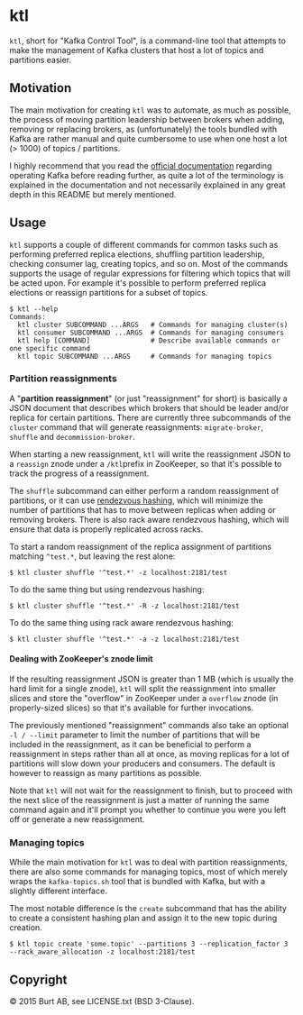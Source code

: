 # ktl

`ktl`, short for "Kafka Control Tool", is a command-line tool that attempts to
make the management of Kafka clusters that host a lot of topics and partitions
easier.

## Motivation

The main motivation for creating `ktl` was to automate, as much as possible, the
process of moving partition leadership between brokers when adding, removing or
replacing brokers, as (unfortunately) the tools bundled with Kafka are rather
manual and quite cumbersome to use when one host a lot (> 1000) of topics /
partitions.

I highly recommend that you read the [official documentation](https://kafka.apache.org/documentation.html#operations)
regarding operating Kafka before reading further, as quite a lot of the
terminology is explained in the documentation and not necessarily explained in
any great depth in this README but merely mentioned.

## Usage

`ktl` supports a couple of different commands for common tasks such as
performing preferred replica elections, shuffling partition leadership, checking
consumer lag, creating topics, and so on.
Most of the commands supports the usage of regular expressions for filtering
which topics that will be acted upon.
For example it's possible to perform preferred replica elections or reassign
partitions for a subset of topics.

```shell
$ ktl --help
Commands:
  ktl cluster SUBCOMMAND ...ARGS   # Commands for managing cluster(s)
  ktl consumer SUBCOMMAND ...ARGS  # Commands for managing consumers
  ktl help [COMMAND]               # Describe available commands or one specific command
  ktl topic SUBCOMMAND ...ARGS     # Commands for managing topics
```

### Partition reassignments

A "**partition reassignment**" (or just "reassignment" for short) is basically a
JSON document that describes which brokers that should be leader and/or replica
for certain partitions.
There are currently three subcommands of the `cluster` command that will generate
reassignments: `migrate-broker`, `shuffle` and `decommission-broker`.

When starting a new reassignment, `ktl` will write the reassignment JSON to a
`reassign` znode under a `/ktl`prefix in ZooKeeper, so that it's possible to
track the progress of a reassignment.

The `shuffle` subcommand can either perform a random reassignment of partitions,
or it can use [rendezvous hashing](http://en.wikipedia.org/wiki/Rendezvous_hashing),
which will minimize the number of partitions that has to move between replicas
when adding or removing brokers. There is also rack aware rendezvous hashing,
which will ensure that data is properly replicated across racks.

To start a random reassignment of the replica assignment of partitions matching
`^test.*`, but leaving the rest alone:
```shell
$ ktl cluster shuffle '^test.*' -z localhost:2181/test
```
To do the same thing but using rendezvous hashing:
```shell
$ ktl cluster shuffle '^test.*' -R -z localhost:2181/test
```
To do the same thing using rack aware rendezvous hashing:
```shell
$ ktl cluster shuffle '^test.*' -a -z localhost:2181/test
```

#### Dealing with ZooKeeper's znode limit

If the resulting reassignment JSON is greater than 1 MB (which is usually the
hard limit for a single znode), `ktl` will split the reassignment into smaller
slices and store the "overflow" in ZooKeeper under a `overflow` znode (in
properly-sized slices) so that it's available for further invocations.

The previously mentioned "reassignment" commands also take an optional `-l /
--limit` parameter to limit the number of partitions that will be included in
the reassignment, as it can be beneficial to perform a reassignment in steps
rather than all at once, as moving replicas for a lot of partitions will slow
down your producers and consumers.
The default is however to reassign as many partitions as possible.

Note that `ktl` will not wait for the reassignment to finish, but to proceed
with the next slice of the reassignment is just a matter of running the same
command again and it'll prompt you whether to continue you were you left off
or generate a new reassignment.

### Managing topics

While the main motivation for `ktl` was to deal with partition reassignments,
there are also some commands for managing topics, most of which merely wraps the
`kafka-topics.sh` tool that is bundled with Kafka, but with a slightly different
interface.

The most notable difference is the `create` subcommand that has the ability to create
a consistent hashing plan and assign it to the new topic during creation.

```shell
$ ktl topic create 'some.topic' --partitions 3 --replication_factor 3 --rack_aware_allocation -z localhost:2181/test
```

## Copyright

© 2015 Burt AB, see LICENSE.txt (BSD 3-Clause).
